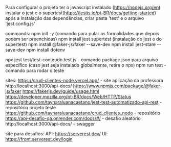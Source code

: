 Para configurar o projeto
ter o javascript instalado (https://nodejs.org/en)
instalar o jest e o supertest(https://jestjs.io/pt-BR/docs/getting-started)
após a instalação das dependências, criar pasta 'test' e o arquivo 'jest.config.js'

commands:
npm init -y (comando para pular as formalidades que depois podem ser preenchidas)
npm install jest supertest (instalação do jest e do supertest)
npm install @faker-js/faker --save-dev
npm install jest-stare --save-dev
npm install dotenv

npx jest test/test-conteudo.test.js - comando package.json para arquivo específico (caso jest seja instalado globalmente, retire o npx)
npm run test - comando para rodar o teste

sites:
https://crud-clientes-node.vercel.app/ - site aplicação da professora
http://localhost:3000/api-docs/
https://www.npmjs.com/package/@faker-js/faker
https://fakerjs.dev/guide/usage.html
https://developer.mozilla.org/pt-BR/docs/Web/HTTP/Status
https://github.com/taynaraluanacaetano/jest-test-automatizado-api-rest - repositório projeto teste
https://github.com/taynaraluanacaetano/crud_clientes_node - repositório
https://api-desafio-qa.onrender.com/docs/#/  - desafio aleatório
http://localhost:3000/api-docs/ - swagger

site para desafios:
API: https://serverest.dev/
UI: https://front.serverest.dev/login


